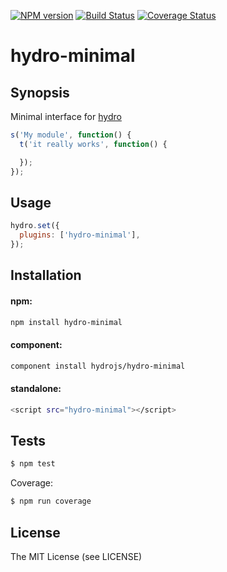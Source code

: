 [![NPM
version](https://badge.fury.io/js/hydro-minimal.png)](http://badge.fury.io/js/hydro-minimal)
[![Build Status](https://secure.travis-ci.org/hydrojs/hydro-minimal.png)](http://travis-ci.org/hydrojs/hydro-minimal)
[![Coverage Status](https://coveralls.io/repos/hydrojs/hydro-minimal/badge.png?branch=master)](https://coveralls.io/r/hydrojs/hydro-minimal?branch=master)

# hydro-minimal

## Synopsis

Minimal interface for [hydro](https://github.com/hydrojs/hydro)

```js
s('My module', function() {
  t('it really works', function() {

  });
});
```

## Usage

```js
hydro.set({
  plugins: ['hydro-minimal'],
});
```

## Installation

#### npm:

```bash
npm install hydro-minimal
```

#### component:

```bash
component install hydrojs/hydro-minimal
```

#### standalone:

```bash
<script src="hydro-minimal"></script>
```

## Tests

```bash
$ npm test
```

Coverage:

```bash
$ npm run coverage
```

## License

The MIT License (see LICENSE)
